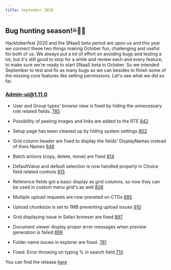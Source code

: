```yaml
---
title: September 2020
---
```


## Bug hunting season!💦🐜🐛

Hacktoberfest 2020 and the SNaaS beta period are upon us and this year we connect these two things making October fun, challenging and useful for both of us. We always put a lot of effort on avoiding bugs and testing a lot, but it's still good to stop for a while and review each and every feature, to make sure we're ready to start SNaaS beta in October. So we intended September to test and fix as many bugs as we can besides to finish some of the missing core features like setting permissions. Let's see what we did so far.

### Admin-ui@1.11.0

- User and Group types' browse view is fixed by hiding the unnecessary role related fields.
[785](https://github.com/sensenet/sn-client/issues/785)

- Possibility of pasting images and links are added to the RTE
[842](https://github.com/SenseNet/sn-client/pull/842)

- Setup page has been cleaned up by hiding system settings
[802](https://github.com/SenseNet/sn-client/issues/802)

- Grid column header are fixed to display the fields' DisplayNames instead of theis Names
[846](https://github.com/SenseNet/sn-client/pull/846)

- Batch actions (copy, delete, move) are fixed
[814](https://github.com/SenseNet/sn-client/issues/814)

- DefaultValue and default selection is now handled properly in Choice field related controls
[815](https://github.com/SenseNet/sn-client/issues/815)

- Reference fields got a basic display as grid columns, so now they can be used in custom menu grid's as well
[808](https://github.com/SenseNet/sn-client/issues/808)

- Multiple upload requests are now preveted on CTDs
[885](https://github.com/SenseNet/sn-client/pull/885)

- Upload chunksize is set to 1MB preventing upload issues
[910](https://github.com/SenseNet/sn-client/pull/910)

- Grid displaying issue in Safari browser are fixed
[897](https://github.com/SenseNet/sn-client/pull/897)

- Document viewer display proper error messages when preview generation is failed
[899](https://github.com/SenseNet/sn-client/pull/899)

- Folder name issues in explorer are fixed. 
[781](https://github.com/SenseNet/sn-client/issues/781)

- Fixed: Error throwing on typing % in search field
[710](https://github.com/SenseNet/sn-client/issues/710)

You can find the release [here](https://github.com/SenseNet/sn-client/releases/tag/2020-099)
